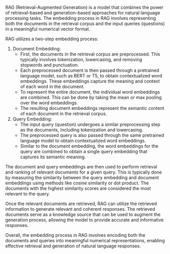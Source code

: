 RAG (Retrieval-Augmented Generation) is a model that combines the power of retrieval-based and generation-based approaches for 
natural language processing tasks. The embedding process in RAG involves representing both the documents in the retrieval corpus 
and the input queries (questions) in a meaningful numerical vector format.

RAG utilizes a two-step embedding process:

1. Document Embedding:
   - First, the documents in the retrieval corpus are preprocessed. This typically involves tokenization, lowercasing, and removing
     stopwords and punctuation.
   - Each preprocessed document is then passed through a pretrained language model, such as BERT or T5, to obtain contextualized word
     embeddings. These embeddings capture the meaning and context of each word in the document.
   - To represent the entire document, the individual word embeddings are combined. This can be done by taking the mean or max pooling
     over the word embeddings.
   - The resulting document embeddings represent the semantic content of each document in the retrieval corpus. 
3. Query Embedding:
   - The input query (question) undergoes a similar preprocessing step as the documents, including tokenization and lowercasing.
   - The preprocessed query is also passed through the same pretrained language model to obtain contextualized word embeddings.
   - Similar to the document embedding, the word embeddings for the query are combined to obtain a single query embedding that captures
     its semantic meaning.

The document and query embeddings are then used to perform retrieval and ranking of relevant documents for a given query. This is 
typically done by measuring the similarity between the query embedding and document embeddings using methods like cosine similarity or 
dot product. The documents with the highest similarity scores are considered the most relevant to the query.

Once the relevant documents are retrieved, RAG can utilize the retrieved information to generate relevant and coherent responses. 
The retrieved documents serve as a knowledge source that can be used to augment the generation process, allowing the model to provide 
accurate and informative responses.

Overall, the embedding process in RAG involves encoding both the documents and queries into meaningful numerical representations, 
enabling effective retrieval and generation of natural language responses.

